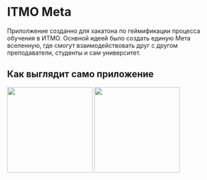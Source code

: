 # ITMO Meta

Прилолжение созданно для хакатона по геймификации процесса обучения в ИТМО. Оснвной идеей было создать единую Мета вселенную, где смогут взаимодействовать друг с другом преподаватели, студенты и сам университет.

## Как выглядит само приложение

<img src="https://i.ibb.co/28XVvqf/Screenshot-1647201370.png" width="200"/>  <img src="https://i.ibb.co/PWqyS96/Screenshot-1647201380.png" width="200"/>
